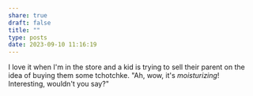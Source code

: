 ```yaml
---
share: true
draft: false
title: ""
type: posts
date: 2023-09-10 11:16:19
---
```


I love it when I'm in the store and a kid is trying to sell their parent on the idea of buying them some tchotchke. "Ah, wow, it's _moisturizing_! Interesting, wouldn't you say?"
